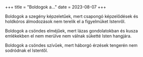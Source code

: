 +++
title = "Boldogok a…"
date = 2023-08-07
+++

Boldogok a szegény képzeletűek,
mert csapongó képzelődések
és holdkóros álmodozások
nem terelik el a figyelmüket Istenről.

Boldogok a csöndes elméjűek,
mert lázas gondolatokban
és kusza emlékekben
el nem merülve
nem válnak süketté Isten hangjára.

Boldogok a csöndes szívűek,
mert háborgó érzések tengerén
nem sodródnak el Istentől.
